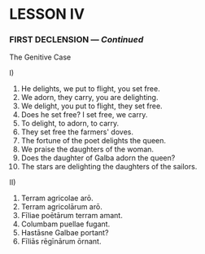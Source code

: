 # LESSON IV

### **FIRST DECLENSION** &mdash; *Continued*

The Genitive Case

I)
1. He delights, we put to flight, you set free.
2. We adorn, they carry, you are delighting.
3. We delight, you put to flight, they set free.
4. Does he set free? I set free, we carry.
5. To delight, to adorn, to carry.
6. They set free the farmers' doves.
7. The fortune of the poet delights the queen.
8. We praise the daughters of the woman.
9. Does the daughter of Galba adorn the queen?
10. The stars are delighting the daughters of the sailors.

II)
1. Terram agricolae arō.
2. Terram agricolārum arō.
3. Fīliae poētārum terram amant.
4. Columbam puellae fugant.
5. Hastāsne Galbae portant?
6. Fīliās rēgīnārum ōrnant.

